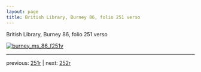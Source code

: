 ```yaml
---
layout: page
title: British Library, Burney 86, folio 251 verso
---
```


British Library, Burney 86, folio 251 verso

[![burney_ms_86_f251v](http://www.homermultitext.org/iipsrv?IIIF=/project/homer/pyramidal/deepzoom/bl/burney86imgs/v1/burney_ms_86_f251v.tif/full/800,/0/default.jpg)](http://www.homermultitext.org/ict2/?urn=urn:cite2:bl:burney86imgs.v1:burney_ms_86_f251v) 

---

previous:  [251r](../251r/) | next: [252r](../252r/)